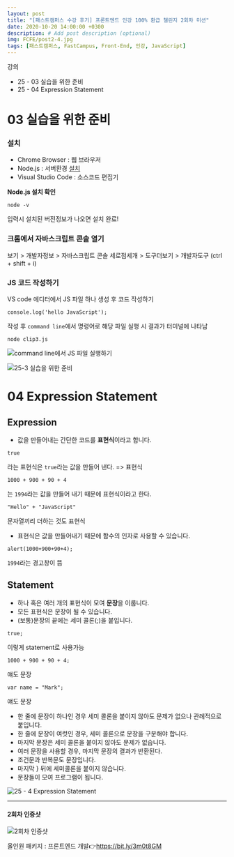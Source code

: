 ```yaml
---
layout: post
title: "[패스트캠퍼스 수강 후기] 프론트엔드 인강 100% 환급 챌린지 2회차 미션"
date: 2020-10-20 14:00:00 +0300
description: # Add post description (optional)
img: FCFE/post2-4.jpg
tags: [패스트캠퍼스, FastCampus, Front-End, 인강, JavaScript]
---
```


강의
- 25 - 03 실습을 위한 준비
- 25 - 04 Expression Statement

# 03 실습을 위한 준비

### 설치
- Chrome Browser : 웹 브라우저
- Node.js : 서버환경 [설치](https://nodejs.org/ko/)
- Visual Studio Code : 소스코드 편집기

**Node.js 설치 확인**
```
node -v
```
입력시 설치된 버전정보가 나오면 설치 완료!

### 크롬에서 자바스크립트 콘솔 열기
보기 > 개발자정보 > 자바스크립트 콘솔
세로점세개 > 도구더보기 > 개발자도구 (ctrl + shift + i)

### JS 코드 작성하기
VS code 에디터에서 JS 파일 하나 생성 후 코드 작성하기
```
console.log('hello JavaScript');
```
작성 후 `command line`에서 명령어로 해당 파일 실행 시 결과가 터미널에 나타남
```
node clip3.js
```
![command line에서 JS 파일 실행하기]({{site.baseurl}}/assets/img/FCFE/post2-2.png)

![25-3 실습을 위한 준비]({{site.baseurl}}/assets/img/FCFE/post2-1.png)


# 04 Expression Statement

## Expression
- 값을 만들어내는 간단한 코드를 **표현식**이라고 합니다.

```
true
```
라는 표현식은 `true`라는 값을 만들어 낸다. => 표현식
```
1000 + 900 + 90 + 4
```
는 `1994`라는 값을 만들어 내기 때문에 표현식이라고 한다.
```
"Hello" + "JavaScript"
```
문자열끼리 더하는 것도 표현식

- 표현식은 값을 만들어내기 때문에 함수의 인자로 사용할 수 있습니다.

```
alert(1000+900+90+4);
```
`1994`라는 경고창이 뜸

## Statement
- 하나 혹은 여러 개의 표현식이 모여 **문장**을 이룹니다.
- 모든 표현식은 문장이 될 수 있습니다.
- (보통)문장의 끝에는 세미 콜론(;)을 붙입니다.

```
true;
```
이렇게 statement로 사용가능

```
1000 + 900 + 90 + 4;
```
얘도 문장
```
var name = "Mark";
```
얘도 문장

- 한 줄에 문장이 하나인 경우 세미 콜론을 붙이지 않아도 문제가 없으나 관례적으로 붙입니다.
- 한 줄에 문장이 여럿인 경우, 세미 콜론으로 문장을 구분해야 합니다.
- 마지막 문장은 세미 콜론을 붙이지 않아도 문제가 없습니다.
- 여러 문장을 사용할 경우, 마지막 문장의 결과가 반환된다.
- 조건문과 반복문도 문장입니다.
- 마지막 } 뒤에 세미콜론을 붙이지 않습니다.
- 문장들이 모여 프로그램이 됩니다.


![25 - 4 Expression Statement]({{site.baseurl}}/assets/img/FCFE/post2-3.png)

*****

#### 2회차 인증샷
![2회차 인증샷]({{site.baseurl}}/assets/img/FCFE/post2-4.jpg)


올인원 패키지 : 프론트엔드 개발👉https://bit.ly/3m0t8GM